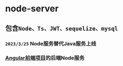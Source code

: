 # node-server
## 包含`Node、Ts、JWT、sequelize、mysql`

### `2023/3/25` Node服务替代Java服务上线
### [Angular前端项目](https://github.com/jiang227947/ziyi-project)的后端Node服务
